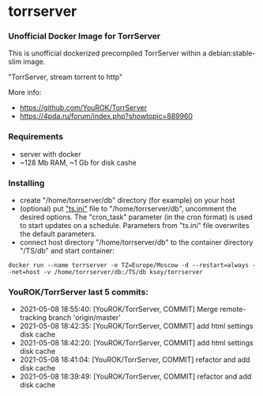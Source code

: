 # torrserver
### Unofficial Docker Image for TorrServer

This is unofficial dockerized precompiled TorrServer within a debian:stable-slim image.

"TorrServer, stream torrent to http"

More info:
- https://github.com/YouROK/TorrServer
- https://4pda.ru/forum/index.php?showtopic=889960

### Requirements

* server with docker
* ~128 Mb RAM, ~1 Gb for disk cashe 

### Installing

- сreate "/home/torrserver/db" directory (for example) on your host
- (optional) put ["ts.ini"](https://raw.githubusercontent.com/MrKsey/torrserver/master/ts.ini) file to "/home/torrserver/db", uncomment the desired options. The "cron_task" parameter (in the cron format) is used to start updates on a schedule. Parameters from "ts.ini" file overwrites the default parameters.
- connect host directory "/home/torrserver/db" to the container directory "/TS/db" and start container:
```
docker run --name torrserver -e TZ=Europe/Moscow -d --restart=always --net=host -v /home/torrserver/db:/TS/db ksey/torrserver
```
















































































































































### YouROK/TorrServer last 5 commits:
* 2021-05-08 18:55:40: [YouROK/TorrServer, COMMIT] Merge remote-tracking branch 'origin/master'
* 2021-05-08 18:42:35: [YouROK/TorrServer, COMMIT] add html settings disk cache
* 2021-05-08 18:42:20: [YouROK/TorrServer, COMMIT] add html settings disk cache
* 2021-05-08 18:41:04: [YouROK/TorrServer, COMMIT] refactor and add disk cache
* 2021-05-08 18:39:49: [YouROK/TorrServer, COMMIT] refactor and add disk cache

